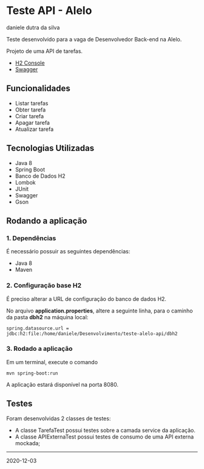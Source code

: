 # Teste API - Alelo

daniele dutra da silva

Teste desenvolvido para a vaga de Desenvolvedor Back-end na Alelo. 

Projeto de uma API de tarefas.

- [H2 Console](http://localhost:8080/h2-console/login.do?jsessionid=874a1dda362c8a336a03bb35a16ab438)
- [Swagger](http://localhost:8080/swagger-ui.html#/tarefa-controller/)

## Funcionalidades

- Listar tarefas
- Obter tarefa
- Criar tarefa
- Apagar tarefa
- Atualizar tarefa

## Tecnologias Utilizadas

- Java 8
- Spring Boot
- Banco de Dados H2
- Lombok
- JUnit
- Swagger
- Gson

## Rodando a aplicação

### 1. Dependências

É necessário possuir as seguintes dependências:

- Java 8
- Maven

### 2. Configuração base H2

É preciso alterar a URL de configuração do banco de dados H2.

No arquivo **application.properties**, altere a seguinte linha, para o caminho da pasta **dbh2** na máquina local:

```properties
spring.datasource.url = jdbc:h2:file:/home/daniele/Desenvolvimento/teste-alelo-api/dbh2
```

### 3. Rodado a aplicação

Em um terminal, execute o comando

```console
mvn spring-boot:run
```

A aplicação estará disponível na porta 8080.

## Testes

Foram desenvolvidas 2 classes de testes:

- A classe TarefaTest possui testes sobre a camada service da aplicação.
- A classe APIExternaTest possui testes de consumo de uma API externa mockada;


-----

2020-12-03


